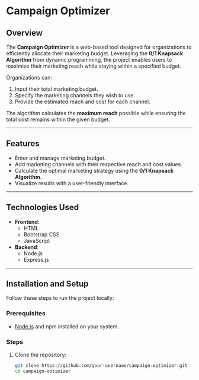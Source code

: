 # **Campaign Optimizer**

## **Overview**
The **Campaign Optimizer** is a web-based tool designed for organizations to efficiently allocate their marketing budget. Leveraging the **0/1 Knapsack Algorithm** from dynamic programming, the project enables users to maximize their marketing reach while staying within a specified budget. 

Organizations can:
1. Input their total marketing budget.
2. Specify the marketing channels they wish to use.
3. Provide the estimated reach and cost for each channel.

The algorithm calculates the **maximum reach** possible while ensuring the total cost remains within the given budget.

---

## **Features**
- Enter and manage marketing budget.
- Add marketing channels with their respective reach and cost values.
- Calculate the optimal marketing strategy using the **0/1 Knapsack Algorithm**.
- Visualize results with a user-friendly interface.

---

## **Technologies Used**
- **Frontend**:
  - HTML
  - Bootstrap CSS
  - JavaScript
- **Backend**:
  - Node.js
  - Express.js

---

## **Installation and Setup**
Follow these steps to run the project locally:

### **Prerequisites**
- [Node.js](https://nodejs.org) and npm installed on your system.

### **Steps**
1. Clone the repository:
   ```bash
   git clone https://github.com/your-username/campaign-optimizer.git
   cd campaign-optimizer
